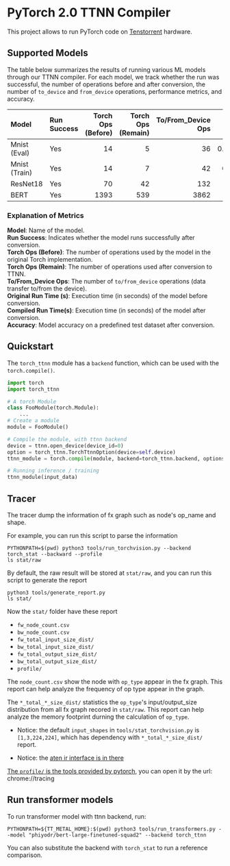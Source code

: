 [comment]: <> (This README.md was generated by tools/collect_metrics.py.)
[comment]: <> (Please modify docs/README.md.in and/or collect_metrics.py to make permanent changes.)

# PyTorch 2.0 TTNN Compiler
This project allows to run PyTorch code on [Tenstorrent](https://tenstorrent.com/) hardware.

## Supported Models

The table below summarizes the results of running various ML models through our TTNN compiler. For each model, we track whether the run was successful, the number of operations before and after conversion, the number of `to_device` and `from_device` operations, performance metrics, and accuracy.

| Model         | Run Success   |   Torch Ops (Before) |   Torch Ops (Remain) |   To/From_Device Ops |   Original Run Time (s) |   Compiled Run Time(s) |   Accuracy |
|:--------------|:--------------|---------------------:|---------------------:|---------------------:|------------------------:|-----------------------:|-----------:|
| Mnist (Eval)  | Yes           |                   14 |                    5 |                   36 |               0.0115848 |               2.16093  |   0.99461  |
| Mnist (Train) | Yes           |                   14 |                    7 |                   42 |               0.011369  |               0.349193 |   0.766803 |
| ResNet18      | Yes           |                   70 |                   42 |                  132 |               1.72085   |               8.91572  |   0.999911 |
| BERT          | Yes           |                 1393 |                  539 |                 3862 |              61.5832    |              36.024    |   0.986412 |

### Explanation of Metrics

**Model**: Name of the model.  
**Run Success**: Indicates whether the model runs successfully after conversion.  
**Torch Ops (Before)**: The number of operations used by the model in the original Torch implementation.  
**Torch Ops (Remain)**: The number of operations used after conversion to TTNN.  
**To/From_Device Ops**: The number of `to/from_device` operations (data transfer to/from the device).  
**Original Run Time (s)**: Execution time (in seconds) of the model before conversion.  
**Compiled Run Time(s)**: Execution time (in seconds) of the model after conversion.  
**Accuracy**: Model accuracy on a predefined test dataset after conversion.  

## Quickstart

The `torch_ttnn` module has a `backend` function, which can be used with the `torch.compile()`.

```python
import torch
import torch_ttnn

# A torch Module
class FooModule(torch.Module):
    ...
# Create a module
module = FooModule()

# Compile the module, with ttnn backend
device = ttnn.open_device(device_id=0)
option = torch_ttnn.TorchTtnnOption(device=self.device)
ttnn_module = torch.compile(module, backend=torch_ttnn.backend, options=option)

# Running inference / training
ttnn_module(input_data)
```

## Tracer
The tracer dump the information of fx graph such as node's op_name and shape.

For example, you can run this script to parse the information
```
PYTHONPATH=$(pwd) python3 tools/run_torchvision.py --backend torch_stat --backward --profile
ls stat/raw
```

By default, the raw result will be stored at `stat/raw`, and you can run this script to generate the report
```
python3 tools/generate_report.py
ls stat/
```
Now the `stat/` folder have these report
 - `fw_node_count.csv`
 - `bw_node_count.csv`
 - `fw_total_input_size_dist/`
 - `bw_total_input_size_dist/`
 - `fw_total_output_size_dist/`
 - `bw_total_output_size_dist/`
 - `profile/`

The `node_count.csv` show the node with `op_type` appear in the fx graph. This report can help analyze the frequency of op type appear in the graph.

The `*_total_*_size_dist/` statistics the `op_type`'s input/output_size distribution from all fx graph recored in `stat/raw`. This report can help analyze the memory footprint durning the calculation of `op_type`.

 - Notice: the default `input_shapes` in `tools/stat_torchvision.py` is `[1,3,224,224]`, which has dependency with `*_total_*_size_dist/` report.

 - Notice: the [aten ir interface is in there](https://pytorch.org/docs/stable/torch.compiler_ir.html)

[The `profile/` is the tools provided by pytorch](https://pytorch.org/tutorials/recipes/recipes/profiler_recipe.html), you can open it by the url: chrome://tracing

## Run transformer models
To run transformer model with ttnn backend, run:
```
PYTHONPATH=${TT_METAL_HOME}:$(pwd) python3 tools/run_transformers.py --model "phiyodr/bert-large-finetuned-squad2" --backend torch_ttnn
```

You can also substitute the backend with `torch_stat` to run a reference comparison.

